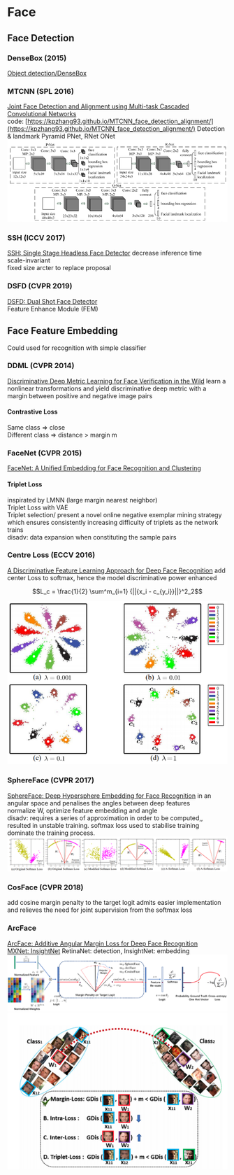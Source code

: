 # Face
## Face Detection

### DenseBox (2015)
[Object detection/DenseBox](/CNN/object_detection/object_detection.md#densebox-2015)

### MTCNN (SPL 2016)
[Joint Face Detection and Alignment using Multi-task Cascaded Convolutional Networks](https://arxiv.org/abs/1604.02878)  
code: [https://kpzhang93.github.io/MTCNN_face_detection_alignment/](https://kpzhang93.github.io/MTCNN_face_detection_alignment/)
Detection & landmark
Pyramid
PNet, RNet ONet
![](img/MTCNN.png)

### SSH (ICCV 2017)
[SSH: Single Stage Headless Face Detector](https://arxiv.org/abs/1708.03979)
decrease inference time  
scale-invariant  
fixed size arcter to replace proposal  


### DSFD (CVPR 2019)
[DSFD: Dual Shot Face Detector](https://arxiv.org/abs/1810.10220)  
Feature Enhance Module (FEM) 

## Face Feature Embedding
Could used for recognition with simple classifier

### DDML (CVPR 2014)
[Discriminative Deep Metric Learning for Face Verification in the Wild](https://www.cv-foundation.org/openaccess/content_cvpr_2014/papers/Hu_Discriminative_Deep_Metric_2014_CVPR_paper.pdf)
learn a nonlinear transformations and yield discriminative deep metric with a margin between positive and negative image pairs
#### Contrastive Loss
Same class => close  
Different class => distance > margin m

### FaceNet (CVPR 2015) 
[FaceNet: A Unified Embedding for Face Recognition and Clustering](https://arxiv.org/abs/1503.03832)
#### Triplet Loss
inspirated by LMNN (large margin nearest neighbor)  
Triplet Loss with VAE  
Triplet selection/ present a novel online negative exemplar mining strategy which ensures consistently increasing difficulty of triplets as the network trains  
disadv: data expansion when constituting the sample pairs  

### Centre Loss (ECCV 2016)
[A Discriminative Feature Learning Approach for Deep Face Recognition](https://kpzhang93.github.io/papers/eccv2016.pdf)
add center Loss to softmax, hence the model discriminative power enhanced  
```math
L_c = \frac{1}{2} \sum^m_{i=1} {||{x_i - c_{y_i}}||}^2_2
```
![](img/centre_loss.png)

### SphereFace (CVPR 2017)
[SphereFace: Deep Hypersphere Embedding for Face Recognition](https://arxiv.org/abs/1704.08063)
in an angular space and penalises the angles between deep features  
normalize W, optimize feature embedding and angle  
disadv: requires a series of approximation in order to be computed,, resulted in unstable training. softmax loss used to stabilise training dominate the training process.  
![](img/SphereFace.png)

### CosFace (CVPR 2018)
add cosine margin penalty to the target logit
admits easier implementation and relieves the need for joint supervision from the softmax loss

### ArcFace
[ArcFace: Additive Angular Margin Loss for Deep Face Recognition](https://arxiv.org/abs/1801.07698)  
[MXNet: InsightNet](https://github.com/deepinsight/insightface) RetinaNet: detection, InsightNet: embedding  
![](img/ArcFace.png)  
![](img/margin_loss_.png)
